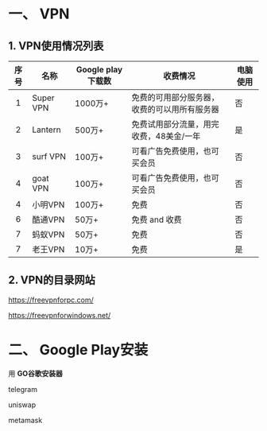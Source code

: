 # 一、 VPN

## 1. VPN使用情况列表

| 序号 | 名称      | Google play下载数 | 收费情况                                     | 电脑使用 |
| :--: | --------- | ----------------- | -------------------------------------------- | -------- |
|  1   | Super VPN | 1000万+           | 免费的可用部分服务器，收费的可以用所有服务器 | 否       |
|  2   | Lantern   | 500万+            | 免费试用部分流量，用完收费，48美金/一年      | 是       |
|  3   | surf VPN  | 100万+            | 可看广告免费使用，也可买会员                 | 否       |
|  4   | goat VPN  | 100万+            | 可看广告免费使用，也可买会员                 | 否       |
|  4   | 小明VPN   | 100万+            | 免费                                         | 否       |
|  6   | 酷通VPN   | 50万+             | 免费 and 收费                                | 否       |
|  7   | 蚂蚁VPN   | 50万+             | 免费                                         | 否       |
|  7   | 老王VPN   | 10万+             | 免费                                         | 是       |

## 2. VPN的目录网站

https://freevpnforpc.com/

https://freevpnforwindows.net/

# 二、 Google Play安装

用 **GO谷歌安装器**







telegram

uniswap

metamask

